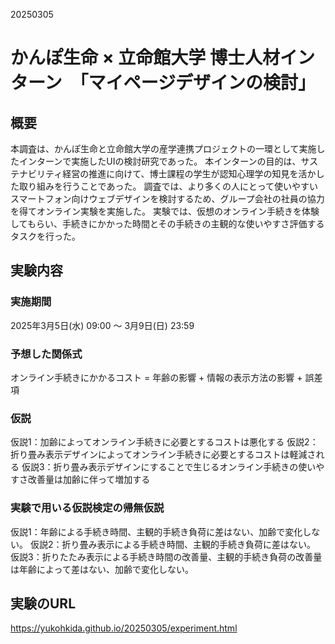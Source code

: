 20250305
# かんぽ生命 × 立命館大学 博士人材インターン　「マイページデザインの検討」

## 概要

本調査は、かんぽ生命と立命館大学の産学連携プロジェクトの一環として実施したインターンで実施したUIの検討研究であった。
本インターンの目的は、サステナビリティ経営の推進に向けて、博士課程の学生が認知心理学の知見を活かした取り組みを行うことであった。
調査では、より多くの人にとって使いやすいスマートフォン向けウェブデザインを検討するため、グループ会社の社員の協力を得てオンライン実験を実施した。
実験では、仮想のオンライン手続きを体験してもらい、手続きにかかった時間とその手続きの主観的な使いやすさ評価するタスクを行った。

## 実験内容

### 実施期間

2025年3月5日(水) 09:00 〜 3月9日(日) 23:59

### 予想した関係式

オンライン手続きにかかるコスト = 年齢の影響 + 情報の表示方法の影響 + 誤差項

### 仮説

仮説1：加齢によってオンライン手続きに必要とするコストは悪化する
仮説2：折り畳み表示デザインによってオンライン手続きに必要とするコストは軽減される
仮説3：折り畳み表示デザインにすることで生じるオンライン手続きの使いやすさ改善量は加齢に伴って増加する

### 実験で用いる仮説検定の帰無仮説

仮説1：年齢による手続き時間、主観的手続き負荷に差はない、加齢で変化しない。
仮説2：折り畳み表示による手続き時間、主観的手続き負荷に差はない。
仮説3：折りたたみ表示による手続き時間の改善量、主観的手続き負荷の改善量は年齢によって差はない、加齢で変化しない。

## 実験のURL
https://yukohkida.github.io/20250305/experiment.html

